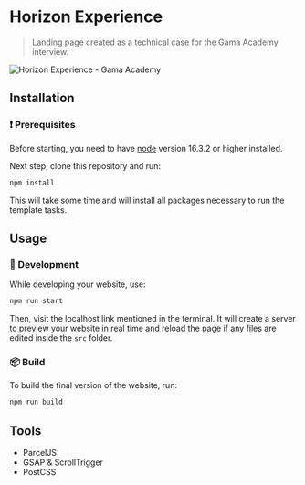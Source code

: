 # Horizon Experience

> Landing page created as a technical case for the Gama Academy interview.

![Horizon Experience - Gama Academy](https://i.ibb.co/Np2hQr5/gama-academy.jpg "Horizon Experience - Gama Academy")


## Installation

### ❗ Prerequisites

Before starting, you need to have [node](https://nodejs.org/en/download/) version 16.3.2 or higher installed.

Next step, clone this repository and run:

```bash
npm install
```

This will take some time and will install all packages necessary to run the template tasks.

## Usage

### 👷 Development

While developing your website, use:

```bash
npm run start
```

Then, visit the localhost link mentioned in the terminal. It will create a server to preview your website in real time and reload the page if any files are edited inside the `src` folder.

### 📦 Build

To build the final version of the website, run:

```bash
npm run build
```

## Tools
- ParcelJS
- GSAP & ScrollTrigger
- PostCSS
